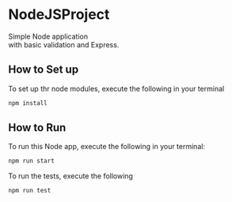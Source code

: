 # NodeJSProject

Simple Node application  
with basic validation and Express.
## How to Set up
To set up thr node modules, execute the following in your terminal

```bash
npm install
```

## How to Run

To run this Node app, execute the following in your terminal:

```bash 
npm run start
```

To run the tests, execute the following 
```bash
npm run test
```


